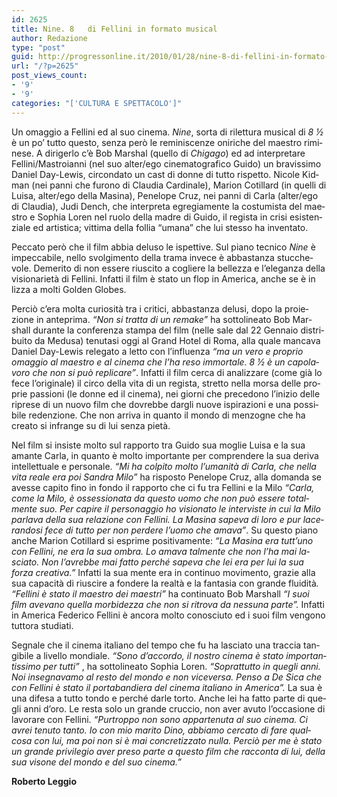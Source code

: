 ```yaml
---
id: 2625
title: Nine. 8   di Fellini in formato musical
author: Redazione
type: "post"
guid: http://progressonline.it/2010/01/28/nine-8-di-fellini-in-formato-musical/
url: "/?p=2625"
post_views_count:
- '9'
- '9'
categories: "['CULTURA E SPETTACOLO']"
---
```


<span lang="it-IT">Un omaggio a Fellini ed al suo cinema. </span><span lang="it-IT">*Nine*</span><span lang="it-IT">, sorta di rilettura musical di </span><span lang="it-IT">*8 ½*</span><span lang="it-IT"> è un po’ tutto questo, senza però le reminiscenze oniriche del maestro riminese. A dirigerlo c’è Bob Marshal (quello di </span><span lang="it-IT">*Chigago*</span><span lang="it-IT">) ed ad interpretare Fellini/Mastroianni (nel suo alter/ego cinematografico Guido) un bravissimo Daniel Day-Lewis, circondato un cast di donne di tutto rispetto. Nicole Kidman (nei panni che furono di Claudia Cardinale), Marion Cotillard (in quelli di Luisa, alter/ego della Masina), Penelope Cruz, nei panni di Carla (alter/ego di Claudia), Judi Dench, che interpreta egregiamente la costumista del maestro e Sophia Loren nel ruolo della madre di Guido, il regista in crisi esistenziale ed artistica; vittima della follia “umana” che lui stesso ha inventato. </span>

<span lang="it-IT">Peccato però che il film abbia deluso le ispettive. Sul piano tecnico </span><span lang="it-IT">*Nine*</span><span lang="it-IT"> è impeccabile, nello svolgimento della trama invece è abbastanza stucchevole. Demerito di non essere riuscito a cogliere la bellezza e l’eleganza della visionarietà di Fellini. Infatti il film è stato un flop in America, anche se è in lizza a molti Golden Globes. </span>

<span lang="it-IT">Perciò c’era molta curiosità tra i critici, abbastanza delusi, dopo la proiezione in anteprima. </span><span lang="it-IT">*“Non si tratta di un remake”*</span><span lang="it-IT"> ha sottolineato Bob Marshall durante la conferenza stampa del film (nelle sale dal 22 Gennaio distribuito da Medusa) tenutasi oggi al Grand Hotel di Roma, alla quale mancava Daniel Day-Lewis relegato a letto con l’influenza </span><span lang="it-IT">*“ma un vero e proprio omaggio al maestro e al cinema che l’ha reso immortale. 8 ½ è un capolavoro che non si può replicare”*</span><span lang="it-IT">. Infatti il film cerca di analizzare (come già lo fece l’originale) il circo della vita di un regista, stretto nella morsa delle proprie passioni (le donne ed il cinema), nei giorni che precedono l’inizio delle riprese di un nuovo film che dovrebbe dargli nuove ispirazioni e una possibile redenzione. Che non arriva in quanto il mondo di menzogne che ha creato si infrange su di lui senza pietà. </span>

<span lang="it-IT">Nel film si insiste molto sul rapporto tra Guido sua moglie Luisa e la sua amante Carla, in quanto è molto importante per comprendere la sua deriva intellettuale e personale. </span><span lang="it-IT">*“Mi ha colpito molto l’umanità di Carla, che nella vita reale era poi Sandra Milo”*</span><span lang="it-IT"> ha risposto Penelope Cruz, alla domanda se avesse capito fino in fondo il rapporto che ci fu tra Fellini e la Milo </span><span lang="it-IT">*“Carla, come la Milo, è ossessionata da questo uomo che non può essere totalmente suo. Per capire il personaggio ho visionato le interviste in cui la Milo parlava della sua relazione con Fellini. La Masina sapeva di loro e pur lacerandosi fece di tutto per non perdere l’uomo che amava”*</span><span lang="it-IT">. Su questo piano anche Marion Cotillard si esprime positivamente: </span><span lang="it-IT">*“La Masina era tutt’uno con Fellini, ne era la sua ombra. Lo amava talmente che non l’ha mai lasciato. Non l’avrebbe mai fatto perché sapeva che lei era per lui la sua forza creativa.”*</span><span lang="it-IT"> Infatti la sua mente era in continuo movimento, grazie alla sua capacità di riuscire a fondere la realtà e la fantasia con grande fluidità</span><span lang="it-IT">*. “Fellini è stato il maestro dei maestri”*</span><span lang="it-IT"> ha continuato Bob Marshall </span><span lang="it-IT">*“I suoi film avevano quella morbidezza che non si ritrova da nessuna parte”.*</span><span lang="it-IT"> Infatti in America Federico Fellini è ancora molto conosciuto ed i suoi film vengono tuttora studiati. </span>

<span lang="it-IT">Segnale che il cinema italiano del tempo che fu ha lasciato una traccia tangibile a livello mondiale. </span><span lang="it-IT">*“Sono d’accordo, il nostro cinema è stato importantissimo per tutti”*</span><span lang="it-IT"> , ha sottolineato Sophia Loren. </span><span lang="it-IT">*“Soprattutto in quegli anni. Noi insegnavamo al resto del mondo e non viceversa. Penso a De Sica che con Fellini è stato il portabandiera del cinema italiano in America”.*</span><span lang="it-IT"> La sua è una difesa a tutto tondo e perché darle torto. Anche lei ha fatto parte di quegli anni d’oro. Le resta solo un grande cruccio, non aver avuto l’occasione di lavorare con Fellini. </span><span lang="it-IT">*“Purtroppo non sono appartenuta al suo cinema. Ci avrei tenuto tanto. Io con mio marito Dino, abbiamo cercato di fare qualcosa con lui, ma poi non si è mai concretizzato nulla. Perciò per me è stato un grande privilegio aver preso parte a questo film che racconta di lui, della sua visone del mondo e del suo cinema.”*</span><span lang="it-IT"> </span>

**Roberto Leggio**